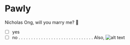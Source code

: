 # Pawly

Nicholas Ong, will you marry me? 💍
- [ ] yes
- [ ] no
.
.
.
.
.
.
.
.
.
.
.
.
.
.
.
.
.
.
.
.
.
.
.
.
.
.
.
.
.
.
Also, 
![alt text](https://www.google.com/search?q=you+are+not+the+father&rlz=1C5CHFA_enSG938SG938&source=lnms&tbm=isch&sa=X&ved=2ahUKEwjw5uCL3rnxAhUp7HMBHcaYCDUQ_AUoAXoECAEQBA&biw=1920&bih=969#imgrc=5YudpwcIc5wNuM)
